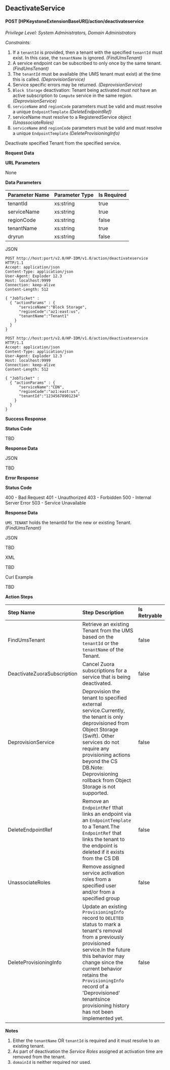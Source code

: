 ## DeactivateService
#### POST [HPKeystoneExtensionBaseURI]/action/deactivateservice
*Privilege Level: System Administrators, Domain Administrators*  
 
*Constraints:*  

1.  If a ```tenantId``` is provided, then a tenant with the specified ```tenantId``` must exist. In this case, the ```tenantName``` is ignored. _(FindUmsTenant)_
2.  A service endpoint can be subscribed to only once by the same tenant. _(FindUmsTenant)_
3.  The ```tenantId``` must be available (the UMS tenant must exist) at the time this is called. _(DeprovisionService)_
4.  Service specific errors may be returned. _(DeprovisionService)_
5.  ```Block Storage``` deactivation: Tenant being activated _must not_ have an active subscription to ```Compute``` service in the same region. _(DeprovisionService)_
6.  ```serviceName``` and ```regionCode``` parameters must be valid and must resolve a unique ```EndpointTemplate``` _(DeleteEndpointRef)_
7.  serviceName must resolve to a RegisteredService object _(UnassociateRoles)_
8.  ```serviceName``` and ```regionCode``` parameters must be valid and must resolve a unique ```EndpointTemplate``` _(DeleteProvisioningInfo)_


Deactivate specified Tenant from the specified service.

**Request Data**  

**URL Parameters**

None

**Data Parameters**

|Parameter Name|Parameter Type|Is Required|
|:-|:-|:-|
|tenantId|xs:string|true|
|serviceName|xs:string|true|
|regionCode|xs:string|false|
|tenantName|xs:string|true|
|dryrun|xs:string|false|

JSON

```
POST http://host:port/v2.0/HP-IDM/v1.0/action/deactivateservice HTTP/1.1
Accept: application/json
Content-Type: application/json
User-Agent: Exploder 12.3
Host: localhost:9999
Connection: keep-alive
Content-Length: 512

{ "JobTicket" :
  { "actionParams" : {
      "serviceName":"Block Storage",
      "regionCode":"az1:east:us",
      "tenantName":"Tenant1"
    }
  }
}
```

```
POST http://host:port/v2.0/HP-IDM/v1.0/action/deactivateservice HTTP/1.1
Accept: application/json
Content-Type: application/json
User-Agent: Exploder 12.3
Host: localhost:9999
Connection: keep-alive
Content-Length: 512

{ "JobTicket" :
  { "actionParams" : {
      "serviceName":"CDN",
      "regionCode":"az1:east:us",
      "tenantId":"12345678901234"
    }
  }
}
```

**Success Response**

**Status Code**

TBD

**Response Data**

JSON

TBD

**Error Response**

**Status Code**

400 - Bad Request
401 - Unauthorized
403 - Forbidden
500 - Internal Server Error
503 - Service Unavailable

**Response Data**

```UMS_TENANT``` holds the tenantId for the new or existing Tenant. _(FindUmsTenant)_

JSON

TBD  

XML

TBD  

Curl Example

TBD 

**Action Steps**

|Step Name|Step Description|Is Retryable|
|:-|:-|:-|
|FindUmsTenant|Retrieve an existing Tenant from the UMS based on the ```tenantId``` or the ```tenantName``` of the Tenant.|false|
|DeactivateZuoraSubscription|Cancel Zuora subscriptions for a service that is being deactivated.|false|
|DeprovisionService|Deprovision the tenant to specified external service.Currently, the tenant is only deprovisioned from Object Storage (Swift). Other services do not require any provisioning actions beyond the CS DB.Note: Deprovisioning rollback from Object Storage is not supported.|false|
|DeleteEndpointRef|Remove an ```EndpointRef``` tthat links an endpoint via an ```EndpointTemplate``` to a Tenant.The ```EndpointRef``` that links the tenant to the endpoint is deleted if it exists from the CS DB|false|
|UnassociateRoles|Remove assigned service activation roles from a specified user and/or from a specified group|false|
|DeleteProvisioningInfo|Update an existing ```ProvisioningInfo``` record to ```DELETED``` status to mark a tenant's removal from a previously provisioned service.In the future this behavior may change since the current behavior retains the ```ProvisioningInfo``` record of a 'Deprovisioned' tenantsince provisioning history has not been implemented yet.|false|


**Notes**

1.  Either the ```tenantName``` OR ```tenantId``` is required and it must resolve to an existing tenant.
2.  As part of deactivation the *Service Roles* assigned at activation time are removed from the tenant.
3.  ```domainId``` is neither required nor used.
